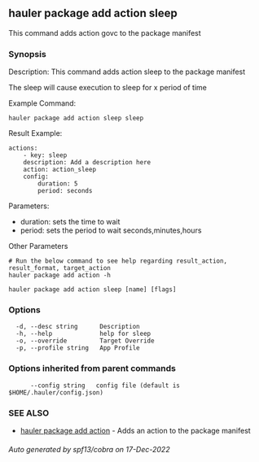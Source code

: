 ## hauler package add action sleep

This command adds action govc to the package manifest

### Synopsis


Description:
This command adds action sleep to the package manifest

The sleep will cause execution to sleep for x period of time

Example Command:
```
hauler package add action sleep sleep
```
Result Example:
```
actions:
	- key: sleep
	description: Add a description here
	action: action_sleep
	config:
		duration: 5
		period: seconds
```
Parameters:
- duration: sets the time to wait
- period: sets the period to wait seconds,minutes,hours

Other Parameters
```
# Run the below command to see help regarding result_action, result_format, target_action
hauler package add action -h
```



```
hauler package add action sleep [name] [flags]
```

### Options

```
  -d, --desc string      Description
  -h, --help             help for sleep
  -o, --override         Target Override
  -p, --profile string   App Profile
```

### Options inherited from parent commands

```
      --config string   config file (default is $HOME/.hauler/config.json)
```

### SEE ALSO

* [hauler package add action](hauler_package_add_action.md)	 - Adds an action to the package manifest

###### Auto generated by spf13/cobra on 17-Dec-2022
